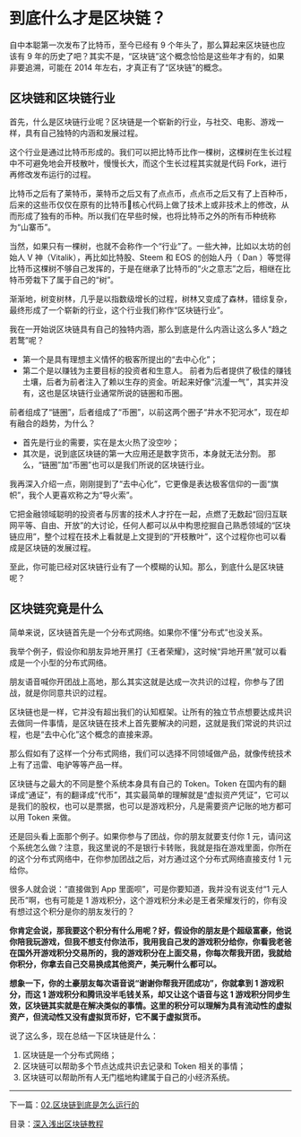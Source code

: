 # 到底什么才是区块链？
自中本聪第一次发布了比特币，至今已经有 9 个年头了，那么算起来区块链也应该有 9 年的历史了吧？其实不是，“区块链”这个概念恰恰是这些年才有的，如果非要追溯，可能在 2014 年左右，才真正有了“区块链”的概念。

## 区块链和区块链行业
首先，什么是区块链行业呢？区块链是一个崭新的行业，与社交、电影、游戏一样，具有自己独特的内涵和发展过程。

这个行业是通过比特币形成的。我们可以把比特币比作一棵树，这棵树在生长过程中不可避免地会开枝散叶，慢慢长大，而这个生长过程其实就是代码 Fork，进行再修改发布运行的过程。

比特币之后有了莱特币，莱特币之后又有了点点币，点点币之后又有了上百种币，后来的这些币仅仅在原有的比特币核心代码上做了技术上或非技术上的修改，从而形成了独有的币种。所以我们在早些时候，也将比特币之外的所有币种统称为“山寨币”。

当然，如果只有一棵树，也就不会称作一个“行业”了。一些大神，比如以太坊的创始人 V 神（Vitalik），再比如比特股、Steem 和 EOS 的创始人丹（ Dan ）等觉得比特币这棵树不够自己发挥的，于是在继承了比特币的“火之意志”之后，相继在比特币旁栽下了属于自己的“树”。

渐渐地，树变树林，几乎是以指数级增长的过程，树林又变成了森林，错综复杂，最终形成了一个崭新的行业，这个行业我们称作“区块链行业”。

我在一开始说区块链具有自己的独特内涵，那么到底是什么内涵让这么多人“趋之若鹜”呢？

* 第一个是具有理想主义情怀的极客所提出的“去中心化”；
* 第二个是以赚钱为主要目标的投资者和生意人。
前者为后者提供了极佳的赚钱土壤，后者为前者注入了赖以生存的资金。听起来好像“沆瀣一气”，其实并没有，这也是区块链行业通常所说的链圈和币圈。

前者组成了“链圈”，后者组成了“币圈”，以前这两个圈子“井水不犯河水”，现在却有融合的趋势，为什么？

* 首先是行业的需要，实在是太火热了没空吵；
* 其次是，说到底区块链的第一大应用还是数字货币，本身就无法分割。
那么，“链圈”加“币圈”也可以是我们所说的区块链行业。

我再深入介绍一点，刚刚提到了“去中心化”，它更像是表达极客信仰的一面“旗帜”，我个人更喜欢称之为“导火索”。

它把金融领域聪明的投资者与厉害的技术人才拧在一起，点燃了无数起“回归互联网平等、自由、开放”的大讨论，任何人都可以从中构思挖掘自己熟悉领域的“区块链应用”，整个过程在技术上看就是上文提到的“开枝散叶”，这个过程你也可以看成是区块链的发展过程。

至此，你可能已经对区块链行业有了一个模糊的认知。那么，到底什么是区块链呢？

## 区块链究竟是什么
简单来说，区块链首先是一个分布式网络。如果你不懂“分布式”也没关系。

我举个例子，假设你和朋友异地开黑打《王者荣耀》，这时候“异地开黑”就可以看成是一个小型的分布式网络。

朋友语音喊你开团战上高地，那么其实这就是达成一次共识的过程，你参与了团战，就是你同意共识的过程。

区块链也是一样，它并没有超出我们的认知框架。让所有的独立节点想要达成共识去做同一件事情，是区块链在技术上首先要解决的问题，这就是我们常说的共识过程，也是“去中心化”这个概念的直接来源。

那么假如有了这样一个分布式网络，我们可以选择不同领域做产品，就像传统技术上有了迅雷、电驴等等产品一样。

区块链与之最大的不同是整个系统本身具有自己的 Token。Token 在国内有的翻译成“通证”，有的翻译成“代币”，其实最简单的理解就是“虚拟资产凭证”，它可以是我们的股权，也可以是票据，也可以是游戏积分，凡是需要资产记账的地方都可以用 Token 来做。

还是回头看上面那个例子。如果你参与了团战，你的朋友就要支付你 1 元，请问这个系统怎么做？注意，我这里说的不是银行卡转账，我就是指在游戏里面，你所在的这个分布式网络中，在你参加团战之后，对方通过这个分布式网络直接支付 1 元给你。

很多人就会说：“直接做到 App 里面呗”，可是你要知道，我并没有说支付“1 元人民币”啊，也有可能是 1 游戏积分，这个游戏积分未必是王者荣耀发行的，你有没有想过这个积分是你的朋友发行的？

**你肯定会说，那我要这个积分有什么用呢？好，假设你的朋友是个超级富豪，他说你陪我玩游戏，但我不想支付你法币，我用我自己发的游戏积分给你，你看我老爸在国外开游戏积分交易所的，我的游戏积分在上面交易，你每次帮我开团，我就给你积分，你拿去自己交易换成其他资产，美元啊什么都可以。**

**想象一下，你的土豪朋友每次语音说“谢谢你帮我开团成功”，你就拿到 1 游戏积分，而这 1 游戏积分和腾讯没半毛钱关系，却又让这个语音与这 1 游戏积分同步生效，区块链其实就是在解决类似的事情。这里的积分可以理解为具有流动性的虚拟资产，但流动性又没有虚拟货币好，它不属于虚拟货币。**

说了这么多，现在总结一下区块链是什么：

1. 区块链是一个分布式网络；
2. 区块链可以帮助多个节点达成共识去记录和 Token 相关的事情；
3. 区块链可以帮助所有人无门槛地构建属于自己的小经济系统。


---
下一篇：[02.区块链到底是怎么运行的](https://github.com/yjjnls/blockchain-tutorial-cn/blob/master/doc/02.%E5%8C%BA%E5%9D%97%E9%93%BE%E5%88%B0%E5%BA%95%E6%98%AF%E6%80%8E%E4%B9%88%E8%BF%90%E8%A1%8C%E7%9A%84.md)  

目录：[深入浅出区块链教程](https://github.com/yjjnls/blockchain-tutorial-cn/blob/master/Readme.md)